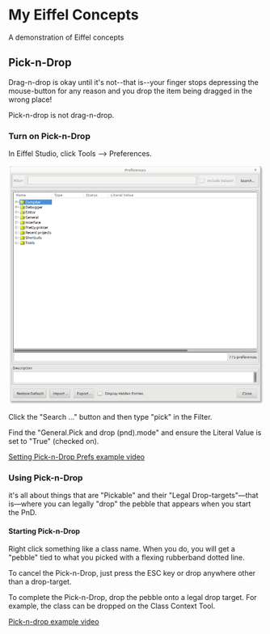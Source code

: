 # My Eiffel Concepts
A demonstration of Eiffel concepts

## Pick-n-Drop
Drag-n-drop is okay until it's not--that is--your finger stops depressing the mouse-button for any reason and you drop the item being dragged in the wrong place!

Pick-n-drop is not drag-n-drop.

### Turn on Pick-n-Drop
In Eiffel Studio, click Tools --> Preferences.

![Preferences](/docs/tools_prefs.png)

Click the "Search ..." button and then type "pick" in the Filter.

Find the "General.Pick and drop (pnd).mode" and ensure the Literal Value is set to "True" (checked on).

[Setting Pick-n-Drop Prefs example video](https://vimeo.com/522514198)

### Using Pick-n-Drop
it's all about things that are "Pickable" and their "Legal Drop-targets"—that is—where you can legally "drop" the pebble that appears when you start the PnD.

#### Starting Pick-n-Drop
Right click something like a class name. When you do, you will get a "pebble" tied to what you picked with a flexing rubberband dotted line.

To cancel the Pick-n-Drop, just press the ESC key or drop anywhere other than a drop-target.

To complete the Pick-n-Drop, drop the pebble onto a legal drop target. For example, the class can be dropped on the Class Context Tool.

[Pick-n-drop example video ](https://player.vimeo.com/video/522514198)